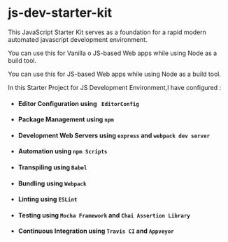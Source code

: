 # js-dev-starter-kit
This JavaScript Starter Kit serves as a foundation for a rapid modern automated javascript development environment. 

You  can use this for Vanilla o JS-based Web apps while using Node as a build tool.

You  can use this for JS-based Web apps while using Node as a build tool.

In this Starter Project for JS Development Environment,I have configured :
- #### Editor Configuration using ` EditorConfig`
- #### Package Management using `npm`
- #### Development Web Servers using `express` and `webpack dev server`
- #### Automation using `npm Scripts`
- #### Transpiling using `Babel`
- #### Bundling using `Webpack`
- #### Linting using `ESLint`
- #### Testing using `Mocha Framework` and `Chai Assertion Library`
- #### Continuous Integration using `Travis CI` and `Appveyor`
